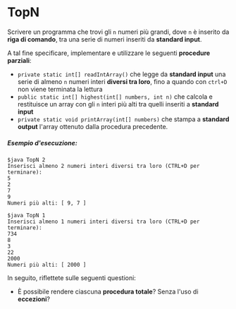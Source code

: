 # TopN

Scrivere un programma che trovi gli `n` numeri più grandi, dove `n` è inserito da **riga di comando**, tra una serie di numeri inseriti da **standard input**.

A tal fine specificare, implementare e utilizzare le seguenti **procedure parziali**:

* `private static int[] readIntArray()` che legge da **standard input** una serie di almeno `n` numeri interi **diversi tra loro**, fino a quando con `ctrl+D` non viene terminata la lettura
* `public static int[] highest(int[] numbers, int n)` che calcola e restituisce un array con gli `n` interi più alti tra quelli inseriti a **standard input**
* `private static void printArray(int[] numbers)` che stampa a **standard output** l'array ottenuto dalla procedura precedente.

##### Esempio d'esecuzione:

```text
$java TopN 2
Inserisci almeno 2 numeri interi diversi tra loro (CTRL+D per terminare):
5
2
7
9
Numeri più alti: [ 9, 7 ]

$java TopN 1
Inserisci almeno 1 numeri interi diversi tra loro (CTRL+D per terminare):
734
8
3
22
2000
Numeri più alti: [ 2000 ]

```

In seguito, riflettete sulle seguenti questioni:
* È possibile rendere ciascuna **procedura totale**? Senza l'uso di **eccezioni**?
